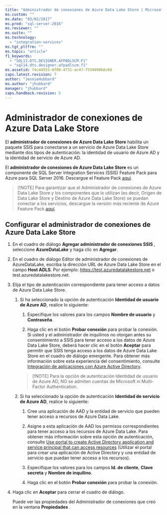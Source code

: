 ```yaml
---
title: "Administrador de conexiones de Azure Data Lake Store | Microsoft Docs"
ms.custom: ""
ms.date: "03/02/2017"
ms.prod: "sql-server-2016"
ms.reviewer: ""
ms.suite: ""
ms.technology: 
  - "integration-services"
ms.tgt_pltfrm: ""
ms.topic: "article"
f1_keywords: 
  - "SQL13.DTS.DESIGNER.AFPADLSCM.F1"
  - "sql14.dts.designer.afpadlscm.f1"
ms.assetid: f4c44553-0f08-4731-ac47-7534990b8c8d
caps.latest.revision: 7
author: "JennieHubbard"
ms.author: "jhubbard"
manager: "jhubbard"
caps.handback.revision: 5
---
```

# Administrador de conexiones de Azure Data Lake Store
  El **administrador de conexiones de Azure Data Lake Store** habilita un paquete SSIS para conectarse a un servicio de Azure Data Lake Store mediante dos tipos de autenticación: la identidad de usuario de Azure AD y la identidad de servicio de Azure AD.  
  
 El **administrador de conexiones de Azure Data Lake Store** es un componente de SQL Server Integration Services (SSIS) Feature Pack para Azure para SQL Server 2016. Descargue el Feature Pack [aquí](http://go.microsoft.com/fwlink/?LinkID=626967).  

>   [!NOTE] Para garantizar que el Administrador de conexiones de Azure Data Lake Store y los componentes que lo utilizan (es decir, Origen de Data Lake Store y Destino de Azure Data Lake Store) se puedan conectar a los servicios, descargue la versión más reciente de Azure Feature Pack [aquí](https://www.microsoft.com/download/details.aspx?id=49492). 
 
## <a name="configure-the-azure-data-lake-store-connection-manager"></a>Configurar el administrador de conexiones de Azure Data Lake Store

 
1.  En el cuadro de diálogo **Agregar administrador de conexiones SSIS** , seleccione **AzureDataLake** y haga clic en **Agregar**.  
  
2.  En el cuadro de diálogo Editor de administrador de conexiones de AzureDataLake, escriba la dirección URL de Azure Data Lake Store en el campo **Host ADLS**. Por ejemplo: https://test.azuredatalakestore.net o test.azuredatalakestore.net.
  
3.  Elija el tipo de autenticación correspondiente para tener acceso a datos de Azure Data Lake Store.

    1.  Si ha seleccionado la opción de autenticación **Identidad de usuario de Azure AD**, realice lo siguiente:
        1. Especifique los valores para los campos **Nombre de usuario** y **Contraseña**. 
    
        2. Haga clic en el botón **Probar conexión** para probar la conexión. Si usted y el administrador de inquilinos no otorgan antes su consentimiento a SSIS para tener acceso a los datos de Azure Data Lake Store, deberá hacer clic en el botón **Aceptar** para permitir que SSIS tenga acceso a los datos de Azure Data Lake Store en el cuadro de diálogo emergente. Para obtener más información sobre esta experiencia del consentimiento, consulte [Integración de aplicaciones con Azure Active Directory](https://docs.microsoft.com/en-us/azure/active-directory/active-directory-integrating-applications#updating-an-application).
    
        >   [!NOTE] Para la opción de autenticación Identidad de usuario de Azure AD, NO se admiten cuentas de Microsoft ni Multi-Factor Authentication.
    
    2. Si ha seleccionado la opción de autenticación **Identidad de servicio de Azure AD**, realice lo siguiente:
        1. Cree una aplicación de AAD y la entidad de servicio que pueden tener acceso a recursos de Azure Data Lake.
    
        2. Asigne a esta aplicación de AAD los permisos correspondientes para tener acceso a los recursos de Azure Data Lake. Para obtener más información sobre esta opción de autenticación, consulte [Use portal to create Active Directory application and service principal that can access resources](https://docs.microsoft.com/en-us/azure/azure-resource-manager/resource-group-create-service-principal-portal) (Utilizar el portal para crear una aplicación de Active Directory y una entidad de servicio que puedan tener acceso a los recursos).
    
        3. Especifique los valores para los campos **Id. de cliente**, **Clave secreta** y **Nombre de inquilino**.
    
        4. Haga clic en el botón **Probar conexión** para probar la conexión.  
  
6.  Haga clic en **Aceptar** para cerrar el cuadro de diálogo.  
  
    Puede ver las propiedades del Administrador de conexiones que creó en la ventana **Propiedades** .  
  
  